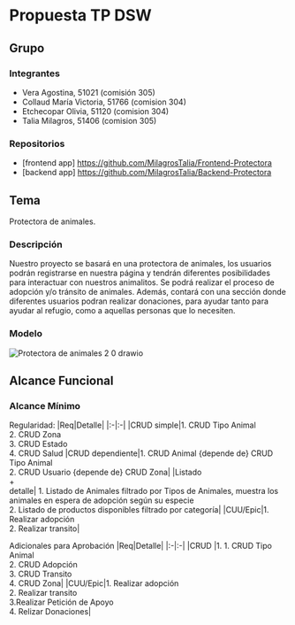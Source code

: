 # Propuesta TP DSW

## Grupo
### Integrantes

* Vera Agostina, 51021 (comisión 305)
* Collaud María Victoria, 51766 (comision 304)
* Etchecopar Olivia, 51120 (comision 304)
* Talia Milagros, 51406 (comision 305)


### Repositorios
* [frontend app] https://github.com/MilagrosTalia/Frontend-Protectora
* [backend app] https://github.com/MilagrosTalia/Backend-Protectora
  
## Tema

Protectora de animales. 

### Descripción

Nuestro proyecto se basará en una protectora de animales, los usuarios podrán registrarse en nuestra página y tendrán diferentes posibilidades para interactuar con nuestros animalitos. Se podrá realizar el proceso de adopción y/o tránsito de animales. Además, contará con una sección donde diferentes usuarios podran realizar donaciones, para ayudar tanto para ayudar al refugio, como a aquellas personas que lo necesiten.

### Modelo


![Protectora de animales 2 0 drawio](https://github.com/user-attachments/assets/0e7a0872-1729-466a-8875-447b0729d472)



## Alcance Funcional 

### Alcance Mínimo

Regularidad:
|Req|Detalle|
|:-|:-|
|CRUD simple|1. CRUD Tipo Animal <br>2. CRUD Zona <br>3. CRUD Estado <br> 4. CRUD Salud
|CRUD dependiente|1. CRUD Animal {depende de} CRUD Tipo Animal <br>2. CRUD Usuario {depende de} CRUD Zona|
|Listado<br>+<br>detalle| 1. Listado de Animales filtrado por Tipos de Animales, muestra los animales en espera de adopción según su especie <br> 2. Listado de productos disponibles filtrado por categoría|
|CUU/Epic|1. Realizar adopción <br>2. Realizar transito|


Adicionales para Aprobación
|Req|Detalle|
|:-|:-|
|CRUD |1. 1. CRUD Tipo Animal <br>2. CRUD Adopción <br>3. CRUD Transito <br>4. CRUD Zona|
|CUU/Epic|1. Realizar adopción <br>2. Realizar transito<br>3.Realizar Petición de Apoyo <br> 4. Relizar Donaciones|


